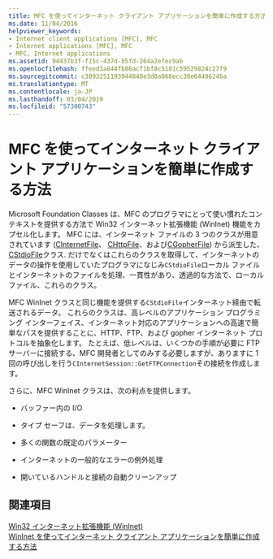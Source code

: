 ```yaml
---
title: MFC を使ってインターネット クライアント アプリケーションを簡単に作成する方法
ms.date: 11/04/2016
helpviewer_keywords:
- Internet client applications [MFC], MFC
- Internet applications [MFC], MFC
- MFC, Internet applications
ms.assetid: 94437b3f-f15c-437d-b5fd-264a2efec9ab
ms.openlocfilehash: ffeed3a844fb86acf1bf8c5181c59529824c27f9
ms.sourcegitcommit: c3093251193944840e3d0a068ecc30e6449624ba
ms.translationtype: MT
ms.contentlocale: ja-JP
ms.lasthandoff: 03/04/2019
ms.locfileid: "57300743"
---
```

# <a name="how-mfc-makes-it-easier-to-create-internet-client-applications"></a>MFC を使ってインターネット クライアント アプリケーションを簡単に作成する方法

Microsoft Foundation Classes は、MFC のプログラマにとって使い慣れたコンテキストを提供する方法で Win32 インターネット拡張機能 (WinInet) 機能をカプセル化します。 MFC には、インターネット ファイルの 3 つのクラスが用意されています ([CInternetFile](../mfc/reference/cinternetfile-class.md)、 [CHttpFile](../mfc/reference/chttpfile-class.md)、および[CGopherFile](../mfc/reference/cgopherfile-class.md)) から派生した、 [CStdioFile](../mfc/reference/cstdiofile-class.md)クラス. だけでなくはこれらのクラスを取得して、インターネットのデータの操作を使用していたプログラマになじみ`CStdioFile`ローカル ファイルとインターネットのファイルを処理、一貫性があり、透過的な方法で、ローカル ファイル、これらのクラス。

MFC WinInet クラスと同じ機能を提供する`CStdioFile`インターネット経由で転送されるデータ。 これらのクラスは、高レベルのアプリケーション プログラミング インターフェイス、インターネット対応のアプリケーションへの高速で簡単なパスを提供することに、HTTP、FTP、および gopher インターネット プロトコルを抽象化します。 たとえば、低レベルは、いくつかの手順が必要に FTP サーバーに接続する、MFC 開発者としてのみする必要しますが、ありますに 1 回の呼び出しを行う`CInternetSession::GetFTPConnection`その接続を作成します。

さらに、MFC WinInet クラスは、次の利点を提供します。

- バッファー内の I/O

- タイプ セーフは、データを処理します。

- 多くの関数の既定のパラメーター

- インターネットの一般的なエラーの例外処理

- 開いているハンドルと接続の自動クリーンアップ

## <a name="see-also"></a>関連項目

[Win32 インターネット拡張機能 (WinInet)](../mfc/win32-internet-extensions-wininet.md)<br/>
[WinInet を使ってインターネット クライアント アプリケーションを簡単に作成する方法](../mfc/how-wininet-makes-it-easier-to-create-internet-client-applications.md)
